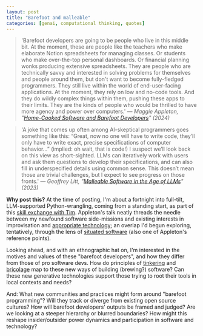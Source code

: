 ```yaml
---
layout: post  
title: "Barefoot and malleable"
categories: [genai, computational thinking, quotes]
---
```


> 'Barefoot developers are going to be people who live in this middle bit. At the moment, these are people like the teachers who make elaborate Notion spreadsheets for managing classes. Or students who make over-the-top personal dashboards. Or financial planning wonks producing extensive spreadsheets. They are people who are technically savvy and interested in solving problems for themselves and people around them, but don't want to become fully-fledged programmers. They still live within the world of end-user-facing applications. At the moment, they rely on low and no-code tools. And they do wildly complex things within them, pushing these apps to their limits. They are the kinds of people who would be thrilled to have more agency and power over computers.'
<cite>— Maggie Appleton, "[Home-Cooked Software and Barefoot Developers](https://maggieappleton.com/home-cooked-software)" (2024)</cite>

> 'A joke that comes up often among AI-skeptical programmers goes something like this: “Great, now no one will have to write code, they’ll only have to write exact, precise specifications of computer behavior…” (implied: oh wait, that is code!) I suspect we’ll look back on this view as short-sighted. LLMs can iteratively work with users and ask them questions to develop their specifications, and can also fill in underspecified details using common sense. This doesn’t mean those are trivial challenges, but I expect to see progress on those fronts.'
<cite>— Geoffrey Litt, "[Malleable Software in the Age of LLMs](https://www.geoffreylitt.com/2023/03/25/llm-end-user-programming)" (2023)</cite>

**Why post this?** At the time of posting, I'm about a fortnight into full-tilt, LLM-supported Python-wrangling, coming from a standing start, as part of this [skill exchange with Tim](https://github.com/timcowlishaw/enxaneta). Appleton's talk neatly threads the needle between my newfound software side-missions and existing interests in improvisation and [appropriate technology](/compost/appropriate-technology/); an overlap I'd begun exploring, tentatively, through the lens of [situated software](/compost/situated-software/) (also one of Appleton's reference points).

Looking ahead, and with an ethnographic hat on, I'm interested in the motives and values of these "barefoot developers", and how they differ from those of pro software devs. How do principles of [tinkering](/compost/tinkering/) and [bricolage](/compost/bricolage/) map to these new ways of building (brewing?) software? Can these new generative technologies support those trying to root their tools in local contexts and needs?

And: What new communities and practices might form around "barefoot programming"? Will they track or diverge from existing open source cultures? How will barefoot developers' outputs be framed and judged? Are we looking at a steeper hierarchy or blurred boundaries? How might this reshape insider/outsider power dynamics and participation in software and technology?